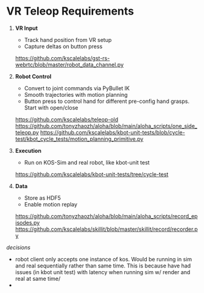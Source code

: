 # VR Teleop Requirements

1. **VR Input**
   - Track hand position from VR setup
   - Capture deltas on button press
   
   https://github.com/kscalelabs/gst-rs-webrtc/blob/master/robot_data_channel.py


2. **Robot Control**
   - Convert to joint commands via PyBullet IK
   - Smooth trajectories with motion planning
   - Button press to control hand for different pre-config hand grasps. Start with open/close
    
    https://github.com/kscalelabs/teleop-old
    https://github.com/tonyzhaozh/aloha/blob/main/aloha_scripts/one_side_teleop.py
    https://github.com/kscalelabs/kbot-unit-tests/blob/cycle-test/kbot_cycle_tests/motion_planning_primitive.py

3. **Execution**
   - Run on KOS-Sim and real robot, like kbot-unit test
   
   https://github.com/kscalelabs/kbot-unit-tests/tree/cycle-test

4. **Data**
   - Store as HDF5
   - Enable motion replay

    https://github.com/tonyzhaozh/aloha/blob/main/aloha_scripts/record_episodes.py
    https://github.com/kscalelabs/skillit/blob/master/skillit/record/recorder.py


*decisions*

- robot client only accepts one instance of kos. Would be running in sim and real sequentially rather than same time. This is because have had issues (in kbot unit test) with latency when running sim w/ render and real at same time/
- 

